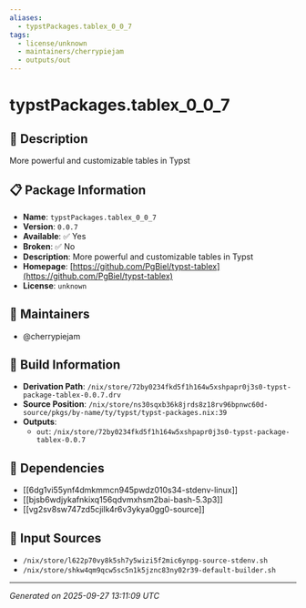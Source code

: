 ```yaml
---
aliases:
  - typstPackages.tablex_0_0_7
tags:
  - license/unknown
  - maintainers/cherrypiejam
  - outputs/out
---
```


# typstPackages.tablex_0_0_7

## 📝 Description

More powerful and customizable tables in Typst

## 📋 Package Information

- **Name**: `typstPackages.tablex_0_0_7`
- **Version**: `0.0.7`
- **Available**: ✅ Yes
- **Broken**: ✅ No
- **Description**: More powerful and customizable tables in Typst
- **Homepage**: [https://github.com/PgBiel/typst-tablex](https://github.com/PgBiel/typst-tablex)
- **License**: `unknown`
## 👥 Maintainers

- @cherrypiejam


## 🔧 Build Information

- **Derivation Path**: `/nix/store/72by0234fkd5f1h164w5xshpapr0j3s0-typst-package-tablex-0.0.7.drv`
- **Source Position**: `/nix/store/ns30sqxb36k8jrds8z18rv96bpnwc60d-source/pkgs/by-name/ty/typst/typst-packages.nix:39`
- **Outputs**:
  - `out`:  `/nix/store/72by0234fkd5f1h164w5xshpapr0j3s0-typst-package-tablex-0.0.7`

## 🔗 Dependencies

- [[6dg1vi55ynf4dmkmmcn945pwdz010s34-stdenv-linux]]
- [[bjsb6wdjykafnkixq156qdvmxhsm2bai-bash-5.3p3]]
- [[vg2sv8sw747zd5cjilk4r6v3ykya0gg0-source]]

## 📁 Input Sources

- `/nix/store/l622p70vy8k5sh7y5wizi5f2mic6ynpg-source-stdenv.sh`
- `/nix/store/shkw4qm9qcw5sc5n1k5jznc83ny02r39-default-builder.sh`

---
*Generated on 2025-09-27 13:11:09 UTC*
